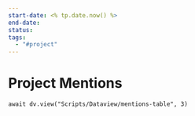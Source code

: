 ```yaml
---
start-date: <% tp.date.now() %>
end-date: 
status: 
tags:
  - "#project"
---
```



# Project Mentions
```dataviewjs
await dv.view("Scripts/Dataview/mentions-table", 3)
```
